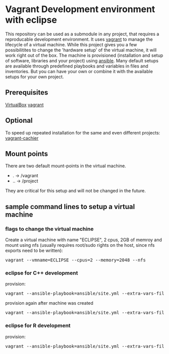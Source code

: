 Vagrant Development environment with eclipse
============================================

This repository can be used as a submodule in any project, that requires a reproducable development environment.
It uses [vagrant](https://www.vagrantup.com/) to manage the lifecycle of a virtual machine. While this project gives you a few possibilitites to change the 'hardware setup' of the virtual machine, it will work right out of the box.
The machine is provisioned (installation and setup of software, libraries and your project) using [ansible](https://www.vagrantup.com/). Many default setups are available through predefined playbooks and variables in files and inventories. But you can have your own or combine it with the available setups for your own project.

## Prerequisites

[VirtualBox](https://www.virtualbox.org/)
[vagrant](https://www.vagrantup.com/)

## Optional

To speed up repeated installation for the same and even different projects:
[vagrant-cachier](https://github.com/fgrehm/vagrant-cachier#installation)

## Mount points

There are two default mount-points in the virtual machine.
* .  -> /vagrant
* .. -> /project

They are critical for this setup and will not be changed in the future. 

## sample command lines to setup a virtual machine

### flags to change the virtual machine

Create a virtual machine with name "ECLIPSE", 2 cpus, 2GB of memroy and mount using nfs (usually requires root/sudo rights on the host, since nfs exports need to be written):
<pre>
vagrant --vmname=ECLIPSE --cpus=2 --memory=2048 --nfs
</pre>

### eclipse for C++ development

provision:
<pre>
vagrant --ansible-playbook=ansible/site.yml --extra-vars-file=ansible/extra-vars/eclipse_cpp.yml up
</pre>

provision again after machine was created
<pre>
vagrant --ansible-playbook=ansible/site.yml --extra-vars-file=ansible/extra-vars/eclipse_cpp.yml up --provision
</pre>

### eclipse for R development
provision:
<pre>
vagrant --ansible-playbook=ansible/site.yml --extra-vars-file=ansible/extra-vars/eclipse_r.yml up
</pre>

